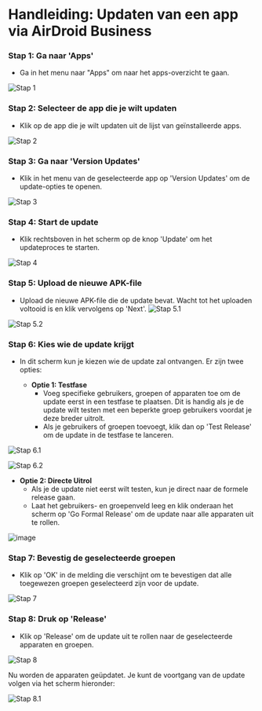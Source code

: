 # Handleiding: Updaten van een app via AirDroid Business

### Stap 1: Ga naar 'Apps'
- Ga in het menu naar "Apps" om naar het apps-overzicht te gaan.

![Stap 1](https://github.com/user-attachments/assets/59dc11cb-ea34-4675-a5b6-7abd77e8bf9d)

### Stap 2: Selecteer de app die je wilt updaten
- Klik op de app die je wilt updaten uit de lijst van geïnstalleerde apps.

![Stap 2](https://github.com/user-attachments/assets/f0f94829-3704-452a-97fc-3e3c669ea4d7)

### Stap 3: Ga naar 'Version Updates'
- Klik in het menu van de geselecteerde app op 'Version Updates' om de update-opties te openen.

![Stap 3](https://github.com/user-attachments/assets/7c84c276-ee40-4bec-ad75-a1b4a8611ebc)


### Stap 4: Start de update
- Klik rechtsboven in het scherm op de knop 'Update' om het updateproces te starten.

![Stap 4](https://github.com/user-attachments/assets/bab1c3f1-03fc-40e2-92c5-d6affae376f7)

### Stap 5: Upload de nieuwe APK-file
- Upload de nieuwe APK-file die de update bevat. Wacht tot het uploaden voltooid is en klik vervolgens op 'Next'.
![Stap 5.1](https://github.com/user-attachments/assets/c7c0767b-b28e-4704-aff0-bf5110eecc6f)

![Stap 5.2](https://github.com/user-attachments/assets/a6ee7189-2b06-454e-9787-6a1abec34752)

### Stap 6: Kies wie de update krijgt
- In dit scherm kun je kiezen wie de update zal ontvangen. Er zijn twee opties:

  - **Optie 1: Testfase**
    - Voeg specifieke gebruikers, groepen of apparaten toe om de update eerst in een testfase te plaatsen. Dit is handig als je de update wilt testen met een beperkte groep gebruikers voordat je deze breder uitrolt.
    - Als je gebruikers of groepen toevoegt, klik dan op 'Test Release' om de update in de testfase te lanceren.

![Stap 6.1](https://github.com/user-attachments/assets/ea61d133-bd28-4e40-a993-59571599ffd5)

![Stap 6.2](https://github.com/user-attachments/assets/d26617ef-adeb-4a68-98b9-91f612396229)


  - **Optie 2: Directe Uitrol**
    - Als je de update niet eerst wilt testen, kun je direct naar de formele release gaan.
    - Laat het gebruikers- en groepenveld leeg en klik onderaan het scherm op 'Go Formal Release' om de update naar alle apparaten uit te rollen.
      
![image](https://github.com/user-attachments/assets/131a2e8a-2711-42bb-93aa-a013aaad161d)

### Stap 7: Bevestig de geselecteerde groepen
- Klik op 'OK' in de melding die verschijnt om te bevestigen dat alle toegewezen groepen geselecteerd zijn voor de update.

![Stap 7](https://github.com/user-attachments/assets/c870d550-9529-4370-bcb8-6d8f2db73de5)

### Stap 8: Druk op 'Release'
- Klik op 'Release' om de update uit te rollen naar de geselecteerde apparaten en groepen.

![Stap 8](https://github.com/user-attachments/assets/f08c5a22-e3c6-424f-b123-24c975674158)

Nu worden de apparaten geüpdatet. Je kunt de voortgang van de update volgen via het scherm hieronder:

![Stap 8.1](https://github.com/user-attachments/assets/c82a9f19-1ce9-45e2-8e8f-d2c16839143d)

